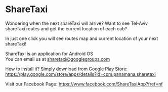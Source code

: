 # **ShareTaxi** #

Wondering when the next shareTaxi will arrive? Want to see Tel-Aviv shareTaxi routes and get the current location of each cab?

In just one click you will see routes map and current location of your next shareTaxi!

ShareTaxi is an application for Android OS<br />You can email us at sharetaxi@googlegroups.com‬


How to install it?
Simply download from Google Play Store:
https://play.google.com/store/apps/details?id=com.panamana.sharetaxi

Visit our Facebook Page: https://www.facebook.com/ShareTaxiApp?fref=nf